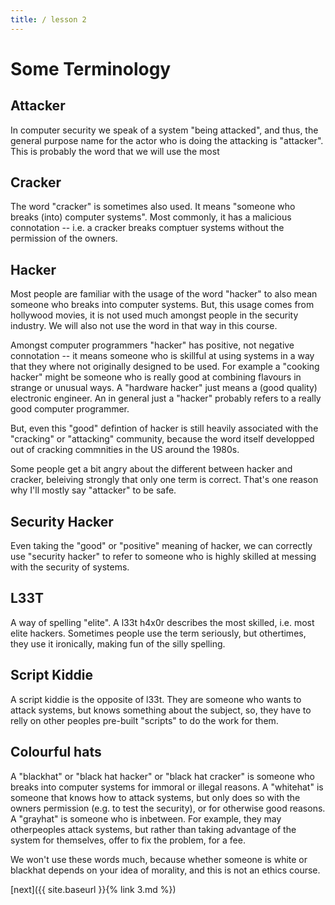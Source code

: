 ```yaml
---
title: / lesson 2
---
```


# Some Terminology

## Attacker

In computer security we speak of a system "being attacked", and thus, the general purpose name for the actor who is doing the attacking is "attacker".
This is probably the word that we will use the most

## Cracker

The word "cracker" is sometimes also used. It means "someone who breaks (into) computer systems". Most commonly, it has a malicious connotation -- i.e. a cracker breaks comptuer systems without the permission of the owners.

## Hacker

Most people are familiar with the usage of the word "hacker" to also mean someone who breaks into computer systems.
But, this usage comes from hollywood movies, it is not used much amongst people in the security industry.
We will also not use the word in that way in this course.

Amongst computer programmers "hacker" has positive, not negative connotation -- it means someone who is skillful at using systems in a way that they where not originally designed to be used.
For example a "cooking hacker" might be someone who is really good at combining flavours in strange or unusual ways.
A "hardware hacker" just means a (good quality) electronic engineer. An in general just a "hacker" probably refers to a really good computer programmer.

But, even this "good" defintion of hacker is still heavily associated with the "cracking" or "attacking" community, because the word itself developped out of cracking commnities in the US around the 1980s.

Some people get a bit angry about the different between hacker and cracker, beleiving strongly that only one term is correct. That's one reason why I'll mostly say "attacker" to be safe.

## Security Hacker

Even taking the "good" or "positive" meaning of hacker, we can correctly use "security hacker" to refer to someone who is highly skilled at messing with the security of systems.

## L33T

A way of spelling "elite". A l33t h4x0r describes the most skilled, i.e. most elite hackers. Sometimes people use the term seriously, but othertimes, they use it ironically, making fun of the silly spelling.

## Script Kiddie

A script kiddie is the opposite of l33t. They are someone who wants to attack systems, but knows something about the subject, so, they have to relly on other peoples pre-built "scripts" to do the work for them.

## Colourful hats

A "blackhat" or "black hat hacker" or "black hat cracker" is someone who breaks into computer systems for immoral or illegal reasons.
A "whitehat" is someone that knows how to attack systems, but only does so with the owners permission (e.g. to test the security), or for otherwise good reasons.
A "grayhat" is someone who is inbetween. For example, they may otherpeoples attack systems, but rather than taking advantage of the system for themselves, offer to fix the problem, for a fee.

We won't use these words much, because whether someone is white or blackhat depends on your idea of morality, and this is not an ethics course.

[next]({{ site.baseurl }}{% link 3.md %})
